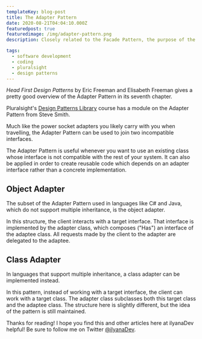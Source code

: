 ```yaml
---
templateKey: blog-post
title: The Adapter Pattern
date: 2020-08-21T04:04:10.000Z
featuredpost: true
featuredimage: /img/adapter-pattern.png
description: Closely related to the Facade Pattern, the purpose of the Adapter Pattern is to wrap one or more objects in order to convert the original interface to another interface. You may have also know adapters as wrappers.

tags:
  - software development
  - coding
  - pluralsight
  - design patterns
---
```


*Head First Design Patterns* by Eric Freeman and Elisabeth Freeman gives a pretty good overview of the Adapter Pattern in its seventh chapter.

Pluralsight's [Design Patterns Library](https://app.pluralsight.com/library/courses/patterns-library/table-of-contents) course has a module on the Adapter Pattern from Steve Smith.

Much like the power socket adapters you likely carry with you when travelling, the Adapter Pattern can be used to join two incompatible interfaces.

The Adapter Pattern is useful whenever you want to use an existing class whose interface is not compatible with the rest of your system. It can also be applied in order to create reusable code which depends on an adapter interface rather than a concrete implementation.

Object Adapter
--

The subset of the Adapter Pattern used in languages like C# and Java, which do not support multiple inheritance, is the object adapter.

In this structure, the client interacts with a target interface. That interface is implemented by the adapter class, which composes ("Has") an interface of the adaptee class. All requests made by the client to the adapter are delegated to the adaptee.

Class Adapter
--

In languages that support multiple inheritance, a class adapter can be implemented instead.

In this pattern, instead of working with a target interface, the client can work with a target class. The adapter class subclasses both this target class and the adaptee class. The structure here is slightly different, but the idea of the pattern is still maintained.

Thanks for reading! I hope you find this and other articles here at ilyanaDev helpful! Be sure to follow me on Twitter [@ilyanaDev](https://twitter.com/ilyanaDev).
